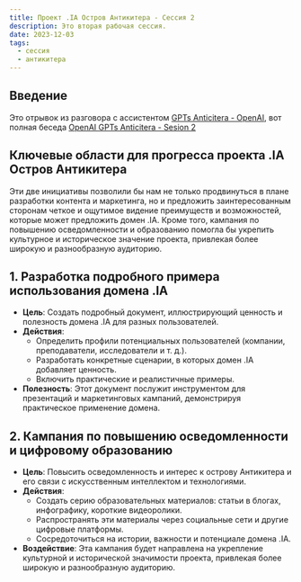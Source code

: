 ```yaml
---
title: Проект .IA Остров Антикитера - Сессия 2
description: Это вторая рабочая сессия.
date: 2023-12-03
tags:
  - сессия
  - антикитера
---
```


## Введение

Это отрывок из разговора с ассистентом [GPTs Anticitera - OpenAI](https://chat.openai.com/g/g-fnpHOClUW-anticitera), вот полная беседа [OpenAI GPTs Anticitera - Sesion 2](https://chat.openai.com/share/ed9c660d-6656-47fb-b06a-667dde8c2a17)

## Ключевые области для прогресса проекта .IA Остров Антикитера

Эти две инициативы позволили бы нам не только продвинуться в плане разработки контента и маркетинга, но и предложить заинтересованным сторонам четкое и ощутимое видение преимуществ и возможностей, которые может предложить домен .IA. Кроме того, кампания по повышению осведомленности и образованию помогла бы укрепить культурное и историческое значение проекта, привлекая более широкую и разнообразную аудиторию.

## 1. Разработка подробного примера использования домена .IA

- **Цель**: Создать подробный документ, иллюстрирующий ценность и полезность домена .IA для разных пользователей.
- **Действия**:
  - Определить профили потенциальных пользователей (компании, преподаватели, исследователи и т. д.).
  - Разработать конкретные сценарии, в которых домен .IA добавляет ценность.
  - Включить практические и реалистичные примеры.
- **Полезность**: Этот документ послужит инструментом для презентаций и маркетинговых кампаний, демонстрируя практическое применение домена.

## 2. Кампания по повышению осведомленности и цифровому образованию

- **Цель**: Повысить осведомленность и интерес к острову Антикитера и его связи с искусственным интеллектом и технологиями.
- **Действия**:
  - Создать серию образовательных материалов: статьи в блогах, инфографику, короткие видеоролики.
  - Распространять эти материалы через социальные сети и другие цифровые платформы.
  - Сосредоточиться на истории, важности и потенциале домена .IA.
- **Воздействие**: Эта кампания будет направлена на укрепление культурной и исторической значимости проекта, привлекая более широкую и разнообразную аудиторию.